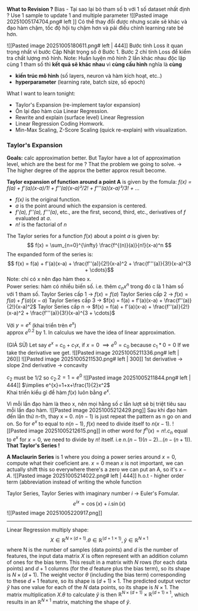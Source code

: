 **What to Revision ?**
Bias - Tại sao lại bỏ tham số b với 1 số dataset nhất định ? 
Use 1 sample to update 1 and multiple parameter 
![[Pasted image 20251005174704.png# left ]]
Có thể thay đổi được nhưng scale sẽ khác và đạo hàm chậm, tốc độ hội tụ chậm hơn và pải điều chỉnh learning rate bé hơn. 

![[Pasted image 20251005180611.png# left | 444]]
Bước tính Loss ít quan trọng nhất vì bước Cập Nhật trọng số ở Bước 1. Bước 2 chỉ tính Loss để kiểm tra chất lượng mô hình. 
Note: Huấn luyện mô hình 2 lần khác nhau độc lập cùng 1 tham số thì **kết quả sẽ khác nhau** vì **cùng cấu hình** nghĩa là **cùng** 
+ **kiến trúc mô hình** (số layers, neuron và hàm kích hoạt, etc..) 
+ **hyperparameter** (learning rate, batch size, số epoch) 

What I want to learn tonight: 
+ Taylor's Expansion (re-implement taylor expansion)
+ Ôn lại đạo hàm của Linear Regression. 
+ Rewrite and explain (surface level) Linear Regression 
+ Linear Regression Coding Homwork. 
+ Min-Max Scaling, Z-Score Scaling (quick re-explain) with visualization. 
### Taylor's Expansion
**Goals:** calc approximation better. 
But Taylor have a lot of approximation level, which are the best for me ? That the problem we going to solve. 
-> The higher degree of the approx the better approx result become. 


**Taylor expansion of function around a point A** is given by the fomula:
	_f(x) = f(a) + f'(a)(x-a)/1! + f''(a)(x-a)²/2! + f'''(a)(x-a)³/3! + ..._
- _f(x)_ is the original function.
- _a_ is the point around which the expansion is centered.
- _f'(a), f''(a), f'''(a)_, etc., are the first, second, third, etc., derivatives of _f_ evaluated at _a_.
- _n!_ is the factorial of _n_
	
The Taylor series for a function $f(x)$ about a point $a$ is given by: $$
    f(x) = \sum_{n=0}^{\infty} \frac{f^{(n)}(a)}{n!}(x-a)^n
$$The expanded form of the series is: $$
    f(x) = f(a) + f'(a)(x-a) + \frac{f''(a)}{2!}(x-a)^2 + \frac{f'''(a)}{3!}(x-a)^{3 + \cdots}$$
Note: chỉ có x nên đạo hàm theo x.  
Power series: hàm có nhiều biến số. i.e. thêm $c_{n}x^{n}$ trong đó c là 1 hàm số với 1 tham số. 
Taylor Series cấp 1 -> $f(x) = f(a)$
Taylor Series cấp 2 -> $f(x) = f(a) + f'(a)(x-a)$ 
Taylor Series cấp 3 -> $f(x) = f(a) + f'(a)(x-a) + \frac{f''(a)}{2!}(x-a)^2$
Taylor Series cấp n ->  $f(x) = f(a) + f'(a)(x-a) + \frac{f''(a)}{2!}(x-a)^2 + \frac{f'''(a)}{3!}(x-a)^{3 + \cdots}$


Với $y = e^x$  (khai triển trên $e^x$)  
approx $e^{0.2}$ by 1. In calculus we have the idea of linear approximation.   
 
(GIẢ SỬ) Let say $e^x$ = $c_{0} + c_{1}x$, if $x=0$  $\implies e^{0}= c_{0}$ because $c_{1}*0 = 0$
If we take the derivative we get. 
![[Pasted image 20251005211336.png# left | 260]]
![[Pasted image 20251005211530.png# left | 300]]
1st derivative -> slope
2nd derivative -> concavity

$c_{2}$ must be 1/2 so $c_{2}.2 = 1 = e^0$ 
![[Pasted image 20251005211844.png# left | 444]]
$\implies e^{x}=1+x+\frac{1}{2}x^2$  
Khai triển kiểu gì để hàm $f(x)$ luôn bằng $e^x$.

Vì mỗi lần đạo hàm là theo x, nên mọi hằng số $c$ lần lượt sẽ bị triệt tiêu sau mỗi lần đạo hàm. 
![[Pasted image 20251005212429.png]]
	Sau khi đạo hàm đến lần thứ n-th, thay x = 0. $n(n-1)$ is just repeat the pattern as n go on and on. So for $e^x$ to equal to $n(n-1)$, $f(x)$ need to divide itself to $n(x-1)$.
![[Pasted image 20251005212615.png]]
in other word for $f^{n}(x) = n!.c_{n}$ equal to $e^x$ for $x=0$, we need to divide by $n!$ itself. i.e $n.(n-1)(n-2)\dots(n-(n+1))$. **That Taylor's Series !**

**A Maclaurin Series** is 1 where you doing a power series around $x=0$, compute what their coeficient are. $x=0$ mean $x$ is not important,  we can actually shift this so everywhere there's a zero we can put an A, so it's $x-A$. 
![[Pasted image 20251005214022.png# left | 444]]
 h.o.t - higher order term (abbreviation instead of writing the whole function
	
Taylor Series, Taylor Series with imaginary number $i$ -> Euler's Fomular. 
$$e^{ix}=\cos(x) + i.\sin(x)$$
![[Pasted image 20251005220917.png]]




----

Linear Regression multiply shape:
$$X \in \mathbb{R}^{N \times (d+1)}. \theta \in \mathbb{R}^{(d+1 \times 1)}, \hat{y} \in \mathbb{R}^{N \times 1}$$
where N is the number of samples (data points) and $d$ is the number of features, the input data matrix $X$ is often represent with an addition column of ones for the bias term. This result in a matrix with $N$ rows (for each data points) and $d + 1$ columns (for the $d$ feature plus the bias term), so its shape is $N \times (d + 1)$. The weight vector $\theta$ (including the bias term) corresponding to these $d + 1$ feature, so its shape is $(d + 1) \times 1$. The predicted output vector $\hat{y}$ has one value for each of the $N$ data points, so its shape is $N \times 1$. The matrix multiplication $X.\theta$ to calculate $\hat{y}$ is then $\mathbb{R}^{N \times (d + 1)} \times \mathbb{R}^{(d+1) \times 1}$, which results in an $\mathbb{R}^{N \times 1}$ matrix, matching the shape of $\hat{y}$. 




